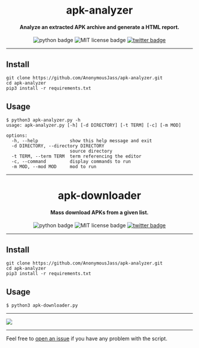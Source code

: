 <h1 align="center">apk-analyzer</h1>

<h4 align="center">Analyze an extracted APK archive and generate a HTML report.</h4>

<p align="center">
    <img src="https://img.shields.io/badge/python-v3-blue" alt="python badge">
    <img src="https://img.shields.io/badge/license-MIT-green" alt="MIT license badge">
    <a href="https://twitter.com/intent/tweet?text=https%3a%2f%2fgithub.com%2fgwen001%2fapk-analyzer%2f" target="_blank"><img src="https://img.shields.io/twitter/url?style=social&url=https%3A%2F%2Fgithub.com%2Fgwen001%2Fapk-analyzer" alt="twitter badge"></a>
</p>

<!-- <p align="center">
    <img src="https://img.shields.io/github/stars/gwen001/apk-analyzer?style=social" alt="github stars badge">
    <img src="https://img.shields.io/github/watchers/gwen001/apk-analyzer?style=social" alt="github watchers badge">
    <img src="https://img.shields.io/github/forks/gwen001/apk-analyzer?style=social" alt="github forks badge">
</p> -->

---

## Install

```
git clone https://github.com/AnonymousJass/apk-analyzer.git
cd apk-analyzer
pip3 install -r requirements.txt
```

## Usage

```
$ python3 apk-analyzer.py -h
usage: apk-analyzer.py [-h] [-d DIRECTORY] [-t TERM] [-c] [-m MOD]

options:
  -h, --help            show this help message and exit
  -d DIRECTORY, --directory DIRECTORY
                        source directory
  -t TERM, --term TERM  term referencing the editor
  -c, --command         display commands to run
  -m MOD, --mod MOD     mod to run
```

---

<h1 align="center">apk-downloader</h1>

<h4 align="center">Mass download APKs from a given list.</h4>

<p align="center">
    <img src="https://img.shields.io/badge/python-v3-blue" alt="python badge">
    <img src="https://img.shields.io/badge/license-MIT-green" alt="MIT license badge">
    <a href="https://twitter.com/intent/tweet?text=https%3a%2f%2fgithub.com%2fgwen001%2fapk-analyzer%2f" target="_blank"><img src="https://img.shields.io/twitter/url?style=social&url=https%3A%2F%2Fgithub.com%2Fgwen001%2Fapk-analyzer" alt="twitter badge"></a>
</p>

---

## Install

```
git clone https://github.com/AnonymousJass/apk-analyzer.git
cd apk-analyzer
pip3 install -r requirements.txt
```

## Usage

```
$ python3 apk-downloader.py
```

---

<img src="https://raw.githubusercontent.com/gwen001/apk-analyzer/master/preview-downloader.gif" />

---

Feel free to [open an issue](/../../issues/) if you have any problem with the script.  

